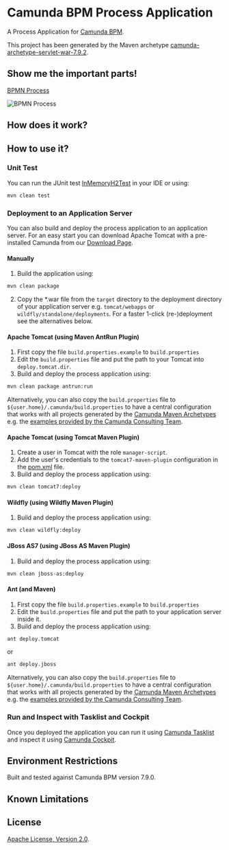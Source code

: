 # Camunda BPM Process Application
A Process Application for [Camunda BPM](http://docs.camunda.org).

This project has been generated by the Maven archetype
[camunda-archetype-servlet-war-7.9.2](http://docs.camunda.org/latest/guides/user-guide/#process-applications-maven-project-templates-archetypes).

## Show me the important parts!
[BPMN Process](src/main/resources/process.bpmn)

![BPMN Process](src/main/resources/process.png)

## How does it work?

## How to use it?

### Unit Test
You can run the JUnit test [InMemoryH2Test](src/main/resources/archetype-resources/src/test/java/InMemoryH2Test.java) in your IDE or using:
```bash
mvn clean test
```

### Deployment to an Application Server
You can also build and deploy the process application to an application server.
For an easy start you can download Apache Tomcat with a pre-installed Camunda
from our [Download Page](https://camunda.com/download/).

#### Manually
1. Build the application using:
```bash
mvn clean package
```
2. Copy the *.war file from the `target` directory to the deployment directory
of your application server e.g. `tomcat/webapps` or `wildfly/standalone/deployments`.
For a faster 1-click (re-)deployment see the alternatives below.

#### Apache Tomcat (using Maven AntRun Plugin)
1. First copy the file `build.properties.example` to `build.properties`
2. Edit the `build.properties` file and put the path to your Tomcat into `deploy.tomcat.dir`.
3. Build and deploy the process application using:
```bash
mvn clean package antrun:run
```

Alternatively, you can also copy the `build.properties` file to `${user.home}/.camunda/build.properties`
to have a central configuration that works with all projects generated by the
[Camunda Maven Archetypes](http://docs.camunda.org/latest/guides/user-guide/#process-applications-maven-project-templates-archetypes) e.g. the [examples provided by the Camunda Consulting Team](https://github.com/camunda-consulting/code).

#### Apache Tomcat (using Tomcat Maven Plugin)
1. Create a user in Tomcat with the role `manager-script`.
2. Add the user's credentials to the `tomcat7-maven-plugin` configuration in the [pom.xml](pom.xml) file.
3. Build and deploy the process application using:
```bash
mvn clean tomcat7:deploy
```

#### Wildfly (using Wildfly Maven Plugin)
1. Build and deploy the process application using:
```bash
mvn clean wildfly:deploy
```

#### JBoss AS7 (using JBoss AS Maven Plugin)
1. Build and deploy the process application using:
```bash
mvn clean jboss-as:deploy
```

#### Ant (and Maven)
1. First copy the file `build.properties.example` to `build.properties`
2. Edit the `build.properties` file and put the path to your application server inside it.
3. Build and deploy the process application using:
```bash
ant deploy.tomcat
```
or
```bash
ant deploy.jboss
```

Alternatively, you can also copy the `build.properties` file to `${user.home}/.camunda/build.properties`
to have a central configuration that works with all projects generated by the
[Camunda Maven Archetypes](http://docs.camunda.org/latest/guides/user-guide/#process-applications-maven-project-templates-archetypes) e.g. the [examples provided by the Camunda Consulting Team](https://github.com/camunda-consulting/code).

### Run and Inspect with Tasklist and Cockpit
Once you deployed the application you can run it using
[Camunda Tasklist](http://docs.camunda.org/latest/guides/user-guide/#tasklist)
and inspect it using
[Camunda Cockpit](http://docs.camunda.org/latest/guides/user-guide/#cockpit).

## Environment Restrictions
Built and tested against Camunda BPM version 7.9.0.

## Known Limitations

## License
[Apache License, Version 2.0](http://www.apache.org/licenses/LICENSE-2.0).

<!-- HTML snippet for index page
  <tr>
    <td><img src="snippets/addUserProcess/src/main/resources/process.png" width="100"></td>
    <td><a href="snippets/addUserProcess">Camunda BPM Process Application</a></td>
    <td>A Process Application for [Camunda BPM](http://docs.camunda.org).</td>
  </tr>
-->
<!-- Tweet
New @Camunda example: Camunda BPM Process Application - A Process Application for [Camunda BPM](http://docs.camunda.org). https://github.com/camunda-consulting/code/tree/master/snippets/addUserProcess
-->